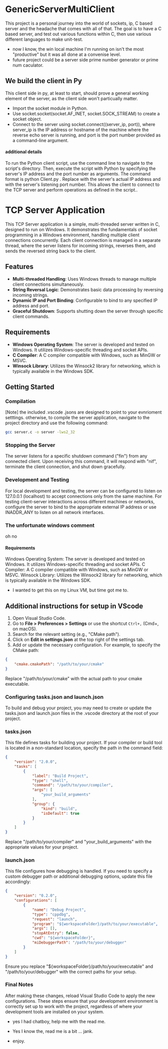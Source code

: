 # GenericServerMultiClient

This project is a personal journey into the world of sockets, ip, C based server and the headache that comes with all of that. The goal is to have a C based server, and test out various functions within C, then use various different languages to make unit-test.

* now I know, the win local machine I'm running on isn't the most "productive" but it was all done at a convenise level.
* future project could be a server side prime number generator or prime num caculator.

## We build the client in Py

This client side in py, at least to start, should prove a general working element of the server, as the client side won't particually matter.

* Import the socket module in Python.
* Use socket.socket(socket.AF_INET, socket.SOCK_STREAM) to create a socket object.
* Connect to the server using socket.connect((server_ip, port)), where server_ip is the IP address or hostname of the machine where the reverse echo server is running, and port is the port number provided as a command-line argument.

#### additional details

To run the Python client script, use the command line to navigate to the script's directory. Then, execute the script with Python by specifying the server's IP address and the port number as arguments. The command format is python Client.py <Server IP> <Port>. Replace <Server IP> with the server's actual IP address and <Port> with the server's listening port number. This allows the client to connect to the TCP server and perform operations as defined in the script..

# TCP Server Application

This TCP Server application is a simple, multi-threaded server written in C, designed to run on Windows. It demonstrates the fundamentals of socket programming in a Windows environment, handling multiple client connections concurrently. Each client connection is managed in a separate thread, where the server listens for incoming strings, reverses them, and sends the reversed string back to the client.

## Features

* **Multi-threaded Handling**: Uses Windows threads to manage multiple client connections simultaneously.
* **String Reversal Logic**: Demonstrates basic data processing by reversing incoming strings.
* **Dynamic IP and Port Binding**: Configurable to bind to any specified IP address and port.
* **Graceful Shutdown**: Supports shutting down the server through specific client commands.

## Requirements

* **Windows Operating System**: The server is developed and tested on Windows. It utilizes Windows-specific threading and socket APIs.
* **C Compiler**: A C compiler compatible with Windows, such as MinGW or MSVC.
* **Winsock Library**: Utilizes the Winsock2 library for networking, which is typically available in the Windows SDK.

## Getting Started

### Compilation

[Note] the included .vscode .jsons are designed to point to your evnrioment setttings.
otherwise, to compile the server application, navigate to the project directory and use the following command:

```bash
gcc server.c -o server -lws2_32
```

### Stopping the Server

The server listens for a specific shutdown command ("fin") from any connected client. Upon receiving this command, it will respond with "nif", terminate the client connection, and shut down gracefully.

### Development and Testing

For local development and testing, the server can be configured to listen on 127.0.0.1 (localhost) to accept connections only from the same machine. For testing client-server interactions across different machines or networks, configure the server to bind to the appropriate external IP address or use INADDR_ANY to listen on all network interfaces.

### The unfortunate windows comment

oh no

#### Requirements

Windows Operating System: The server is developed and tested on Windows. It utilizes Windows-specific threading and socket APIs.
C Compiler: A C compiler compatible with Windows, such as MinGW or MSVC.
Winsock Library: Utilizes the Winsock2 library for networking, which is typically available in the Windows SDK.

* I wanted to get this on my Linux VM, but time got me to.

## Additional instructions for setup in VScode

1. Open Visual Studio Code.
2. Go to **File > Preferences > Settings** or use the shortcut `Ctrl+,` (Cmd+, on macOS).
3. Search for the relevant setting (e.g., "CMake path").
4. Click on **Edit in settings.json** at the top right of the settings tab.
5. Add or update the necessary configuration. For example, to specify the CMake path:

```json
{
    "cmake.cmakePath": "/path/to/your/cmake"
}
```

Replace "/path/to/your/cmake" with the actual path to your cmake executable.

### Configuring tasks.json and launch.json

To build and debug your project, you may need to create or update the tasks.json and launch.json files in the .vscode directory at the root of your project.

### tasks.json

This file defines tasks for building your project. If your compiler or build tool is located in a non-standard location, specify the path in the command field:

```json
{
    "version": "2.0.0",
    "tasks": [
        {
            "label": "Build Project",
            "type": "shell",
            "command": "/path/to/your/compiler",
            "args": [
                "your_build_arguments"
            ],
            "group": {
                "kind": "build",
                "isDefault": true
            }
        }
    ]
}
```

Replace "/path/to/your/compiler" and "your_build_arguments" with the appropriate values for your project.

### launch.json

This file configures how debugging is handled. If you need to specify a custom debugger path or additional debugging options, update this file accordingly:

```json
{
    "version": "0.2.0",
    "configurations": [
        {
            "name": "Debug Project",
            "type": "cppdbg",
            "request": "launch",
            "program": "${workspaceFolder}/path/to/your/executable",
            "args": [],
            "stopAtEntry": false,
            "cwd": "${workspaceFolder}",
            "miDebuggerPath": "/path/to/your/debugger"
        }
    ]
}
```

Ensure you replace "${workspaceFolder}/path/to/your/executable" and "/path/to/your/debugger" with the correct paths for your setup.

### Final Notes

After making these changes, reload Visual Studio Code to apply the new configurations. These steps ensure that your development environment is correctly set up to work with the project, regardless of where your development tools are installed on your system.

* yes I had chatboy, help me with the read me.

* Yes I know the, read me is a bit ... jank.

* enjoy.

